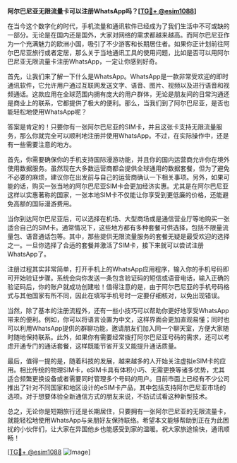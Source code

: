 **阿尔巴尼亚无限流量卡可以注册WhatsApp吗？[[TG💪+ @esim1088](https://t.me/s/esim1088)]**

在当今这个数字化的时代，手机流量和通讯软件已经成为了我们生活中不可或缺的一部分。无论是在国内还是国外，大家对网络的需求都越来越高。而阿尔巴尼亚作为一个充满魅力的欧洲小国，吸引了不少游客和长期居住者。如果你正计划前往阿尔巴尼亚旅行或者定居，那么关于当地通讯工具的使用问题，比如是否可以用阿尔巴尼亚无限流量卡注册WhatsApp，一定让你感到好奇。

首先，让我们来了解一下什么是WhatsApp。WhatsApp是一款非常受欢迎的即时通讯软件，它允许用户通过互联网发送文字、语音、图片、视频以及进行语音和视频通话。这款应用在全球范围内拥有庞大的用户群体，无论是朋友间的日常沟通还是商业上的联系，它都提供了极大的便利。那么，当我们到了阿尔巴尼亚，是否也能轻松地使用WhatsApp呢？

答案是肯定的！只要你有一张阿尔巴尼亚的SIM卡，并且这张卡支持无限流量服务，那么你就完全可以顺利地注册并使用WhatsApp。不过，在实际操作中，还是有一些需要注意的地方。

首先，你需要确保你的手机支持国际漫游功能，并且你的国内运营商允许你在境外使用数据服务。虽然现在大多数运营商都会提供全球通用的数据套餐，但为了避免不必要的麻烦，建议你在出发前与自己的运营商确认一下相关事项。另外，如果可能的话，购买一张当地的阿尔巴尼亚SIM卡会更加经济实惠。尤其是在阿尔巴尼亚这样以实惠著称的国家，一张本地SIM卡不仅能让你享受到更低廉的价格，还能避免高额的国际漫游费用。

当你到达阿尔巴尼亚后，可以选择在机场、大型商场或是通信营业厅等地购买一张适合自己的SIM卡。通常情况下，这些地方都有多种套餐可供选择，包括不限量流量包、语音通话包等。其中，那些提供无限流量服务的套餐无疑是最受欢迎的选择之一。一旦你选择了合适的套餐并激活了SIM卡，接下来就可以尝试注册WhatsApp了。

注册过程其实非常简单，打开手机上的WhatsApp应用程序，输入你的手机号码即可开始验证步骤。系统会向你发送一条包含验证码的短信或语音电话，输入正确的验证码后，你的账户就成功创建啦！值得注意的是，由于阿尔巴尼亚的手机号码格式与其他国家有所不同，因此在填写手机号时一定要仔细核对，以免出现错误。

当然，除了基本的注册流程外，还有一些小技巧可以帮助你更好地享受WhatsApp带来的便利。例如，你可以将语言设置为中文，这样界面会更加直观易懂；同时也可以利用WhatsApp提供的群聊功能，邀请朋友们加入同一个聊天室，方便大家随时随地保持联系。此外，如果你有需要经常拨打阿尔巴尼亚号码的需求，还可以考虑开通专门的通话套餐，这样既能节省开支又能提升通话质量。

最后，值得一提的是，随着科技的发展，越来越多的人开始关注虚拟eSIM卡的应用。相比传统的物理SIM卡，eSIM卡具有体积小巧、无需更换等诸多优势，尤其适合频繁更换设备或者需要同时管理多个号码的用户。目前市面上已经有不少公司推出了针对不同国家和地区设计的eSIM卡产品，其中包括支持阿尔巴尼亚市场的选项。对于想要体验全新通信方式的朋友来说，不妨试试看这种新型技术。

总之，无论你是短期旅行还是长期居住，只要拥有一张阿尔巴尼亚的无限流量卡，就能轻松地使用WhatsApp与亲朋好友保持联络。希望本文能够帮助到正在为此困扰的小伙伴们，让大家在异国他乡也能感受到家的温暖。祝大家旅途愉快，通讯顺畅！

[[TG💪+ @esim1088](https://t.me/s/esim1088) ![Image](https://i.postimg.cc/4NQfJmqS/Snipaste-2025-05-13-00-14-12.png)]